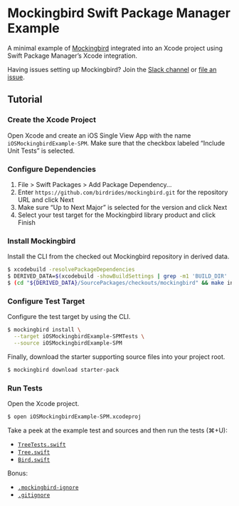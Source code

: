 # Mockingbird Swift Package Manager Example

A minimal example of [Mockingbird](https://github.com/birdrides/mockingbird) integrated into an Xcode project using
Swift Package Manager’s Xcode integration.

Having issues setting up Mockingbird? Join the [Slack channel](https://slofile.com/slack/birdopensource) or
[file an issue](https://github.com/birdrides/mockingbird/issues/new/choose).

## Tutorial

### Create the Xcode Project

Open Xcode and create an iOS Single View App with the name `iOSMockingbirdExample-SPM`. Make sure that the
checkbox labeled “Include Unit Tests” is selected.

### Configure Dependencies

1. File > Swift Packages > Add Package Dependency…
2. Enter `https://github.com/birdrides/mockingbird.git` for the repository URL and click Next
3. Make sure “Up to Next Major” is selected for the version and click Next
4. Select your test target for the Mockingbird library product and click Finish

### Install Mockingbird

Install the CLI from the checked out Mockingbird repository in derived data. 

```bash
$ xcodebuild -resolvePackageDependencies
$ DERIVED_DATA=$(xcodebuild -showBuildSettings | grep -m1 'BUILD_DIR' | grep -o '\/.*' | dirname $(xargs dirname))
$ (cd "${DERIVED_DATA}/SourcePackages/checkouts/mockingbird" && make install-prebuilt)
```

### Configure Test Target

Configure the test target by using the CLI.

```bash
$ mockingbird install \
  --target iOSMockingbirdExample-SPMTests \
  --source iOSMockingbirdExample-SPM
```

Finally, download the starter supporting source files into your project root.

```bash
$ mockingbird download starter-pack
```

### Run Tests

Open the Xcode project.

```bash
$ open iOSMockingbirdExample-SPM.xcodeproj
```

Take a peek at the example test and sources and then run the tests (⌘+U):

- [`TreeTests.swift`](iOSMockingbirdExample-SPM/TreeTests.swift)
- [`Tree.swift`](iOSMockingbirdExample-SPM/Tree.swift)
- [`Bird.swift`](iOSMockingbirdExample-SPM/Bird.swift)

Bonus: 
- [`.mockingbird-ignore`](iOSMockingbirdExample-SPM/.mockingbird-ignore)
- [`.gitignore`](.gitignore)
